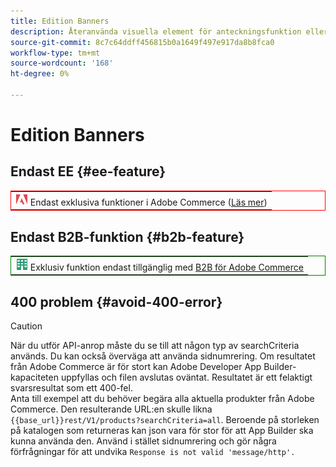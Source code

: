 ```yaml
---
title: Edition Banners
description: Återanvända visuella element för anteckningsfunktion eller sidor som gäller en viss utgåva
source-git-commit: 8c7c64ddff456815b0a1649f497e917da8b8fca0
workflow-type: tm+mt
source-wordcount: '168'
ht-degree: 0%

---
```


# Edition Banners

## Endast EE {#ee-feature}

<table style="border:1px solid red">
<tr><td><img alt="Adobe Commerce" src="../assets/adobe-logo.svg" width="20" height="20" /> Endast exklusiva funktioner i Adobe Commerce (<a href="https://experienceleague.adobe.com/docs/commerce-admin/user-guides/home.html#product-editions">Läs mer</a>)</td></tr>
</table>

## Endast B2B-funktion {#b2b-feature}

<table style="border:1px solid green">
<tr><td><img alt="Adobe Commerce" src="../assets/b2b.svg" width="20" height="20" /> Exklusiv funktion endast tillgänglig med <a href="https://experienceleague.adobe.com/docs/commerce-admin/user-guides/home.html#product-editions">B2B för Adobe Commerce</a></td></tr>
</table>

## 400 problem {#avoid-400-error}

>[!CAUTION]
>
>När du utför API-anrop måste du se till att någon typ av searchCriteria används. Du kan också överväga att använda sidnumrering. Om resultatet från Adobe Commerce är för stort kan Adobe Developer App Builder-kapaciteten uppfyllas och filen avslutas oväntat. Resultatet är ett felaktigt svarsresultat som ett 400-fel.\
> Anta till exempel att du behöver begära alla aktuella produkter från Adobe Commerce. Den resulterande URL:en skulle likna `{{base_url}}rest/V1/products?searchCriteria=all`. Beroende på storleken på katalogen som returneras kan json vara för stor för att App Builder ska kunna använda den. Använd i stället sidnumrering och gör några förfrågningar för att undvika `Response is not valid 'message/http'.`

